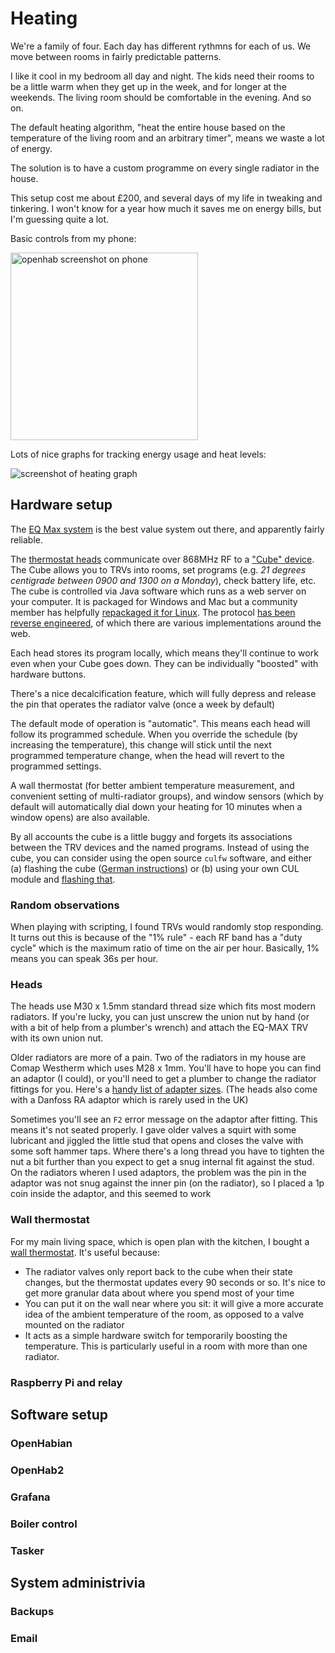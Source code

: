 # Heating

We're a family of four. Each day has different rythmns for each of us. We move between rooms in fairly predictable patterns.

I like it cool in my bedroom all day and night. The kids need their rooms to be a little warm when they get up in the week, and for longer at the weekends. The living room should be comfortable in the evening.  And so on.

The default heating algorithm, "heat the entire house based on the temperature of the living room and an arbitrary timer", means we waste a lot of energy.

The solution is to have a custom programme on every single radiator in the house.

This setup cost me about £200, and several days of my life in tweaking and tinkering.  I won't know for a year how much it saves me on energy bills, but I'm guessing quite a lot.

Basic controls from my phone:

<img src="https://user-images.githubusercontent.com/211271/45709855-f07f1800-bb7c-11e8-902a-5212b93467c6.png" alt="openhab screenshot on phone" style="width:300px">

Lots of nice graphs for tracking energy usage and heat levels:

<img src="https://user-images.githubusercontent.com/211271/45709706-8f574480-bb7c-11e8-84de-a6f4bba3b4bf.png" alt="screenshot of heating graph" style="max-width:300px">

## Hardware setup

The [EQ Max system](https://www.conrad-electronic.co.uk/ce/en/overview/0812043/MAX-Wireless-Heating-Control) is the best value system out there, and apparently fairly reliable.

The [thermostat heads](https://www.conrad-electronic.co.uk/ce/en/product/1378424/MAX-Wireless-thermostat-head-Basic?ref=list) communicate over 868MHz RF to a ["Cube" device](https://www.conrad-electronic.co.uk/ce/en/product/560896/MAX-Cube-Lan-Gateway-Cube?ref=list). The Cube allows you to TRVs into rooms, set programs (e.g. *21 degrees centigrade between 0900 and 1300 on a Monday*),  check battery life, etc. The cube is controlled via Java software which runs as a web server on your computer. It is packaged for Windows and Mac but a community member has helpfully [repackaged it for Linux](https://github.com/shawn-ogg/maxapp_linux_installer). The protocol [has been reverse engineered](https://github.com/Bouni/max-cube-protocol), of which there are various implementations around the web.

Each head stores its program locally, which means they'll continue to work even when your Cube goes down.  They can be individually "boosted" with hardware buttons.

There's a nice decalcification feature, which will fully depress and release the pin that operates the radiator valve (once a week by default)

The default mode of operation is "automatic". This means each head will follow its programmed schedule. When you override the schedule (by increasing the temperature), this change will stick until the next programmed temperature change, when the head will revert to the programmed settings.

A wall thermostat (for better ambient temperature measurement, and convenient setting of multi-radiator groups), and window sensors (which by default will automatically dial down your heating for 10 minutes when a window opens) are also available.

By all accounts the cube is a little buggy and forgets its associations between the TRV devices and the named programs. Instead of using the cube, you can consider using the open source `culfw` software, and either (a) flashing the cube ([German instructions](https://forum.fhem.de/index.php/topic,38404.0.html?PHPSESSID=g9gjrbkpt56p5qnv1on6nnlr16)) or (b) using your own CUL module and [flashing that](https://forum.pimatic.org/topic/2483/pimatic-maxcul-and-max-cube-with-aculfw-acting-as-cul/45).


### Random observations

When playing with scripting, I found TRVs would randomly stop responding. It turns out this is because of the "1% rule" - each RF band has a "duty cycle" which is the maximum ratio of time on the air per hour. Basically, 1% means you can speak 36s per hour.

### Heads

The heads use M30 x 1.5mm standard thread size which fits most modern radiators. If you're lucky, you can just unscrew the union nut by hand (or with a bit of help from a plumber's wrench) and attach the EQ-MAX TRV with its own union nut.

Older radiators are more of a pain. Two of the radiators in my house are Comap Westherm which uses M28 x 1mm. You'll have to hope you can find an adaptor (I could), or you'll need to get a plumber to change the radiator fittings for you. Here's a [handy list of adapter sizes](https://energenie4u.co.uk/res/pdfs/Valve%20Adaptor%20List%20V5.pdf).  (The heads also come with a Danfoss RA adaptor which is rarely used in the UK)

Sometimes you'll see an `F2` error message on the adaptor after fitting. This means it's not seated properly. I gave older valves a squirt with some lubricant and jiggled the little stud that opens and closes the valve with some soft hammer taps. Where there's a long thread you have to tighten the nut a bit further than you expect to get a snug internal fit against the stud. On the radiators wheren I used adaptors, the problem was the pin in the adaptor was not snug against the inner pin (on the radiator), so I placed a 1p coin inside the adaptor, and this seemed to work


### Wall thermostat

For my main living space, which is open plan with the kitchen, I bought a [wall thermostat](https://www.conrad-electronic.co.uk/ce/en/product/560920/MAX-Wireless-wall-mount-thermostat-MAX?queryFromSuggest=true).  It's useful because:

* The radiator valves only report back to the cube when their state changes, but the thermostat updates every 90 seconds or so. It's nice to get more granular data about where you spend most of your time
* You can put it on the wall near where you sit: it will give a more accurate idea of the ambient temperature of the room, as opposed to a valve mounted on the radiator
* It acts as a simple hardware switch for temporarily boosting the temperature. This is particularly useful in a room with more than one radiator.

### Raspberry Pi and relay

## Software setup

### OpenHabian

### OpenHab2

### Grafana

### Boiler control

### Tasker

## System administrivia

### Backups

### Email
